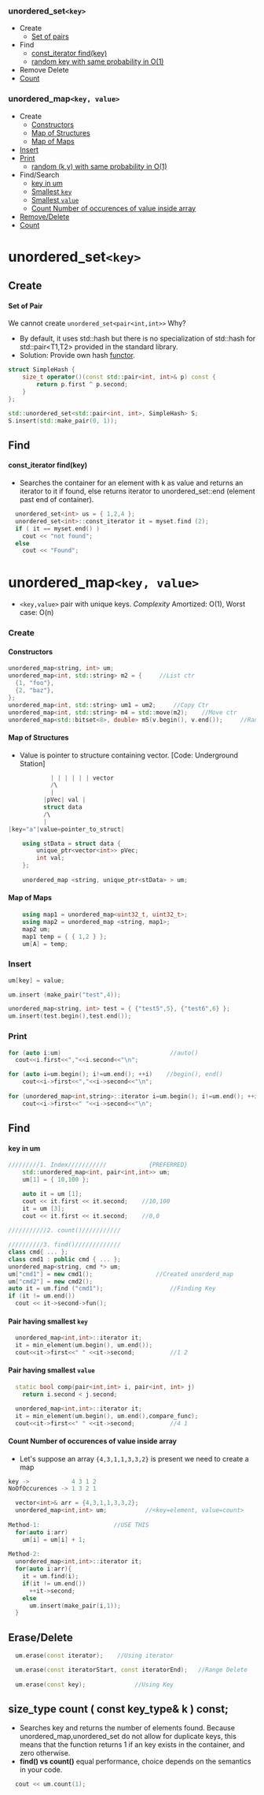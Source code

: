 ### unordered_set`<key>`
- Create
  - [Set of pairs](#sp)
- Find
  - [const_iterator find(key)](#find)
  - [random key with same probability in O(1)](/DS_Questions/Questions/Random/Implement_Class/RandomisedSet_Insert_Delete_GetRandom_in_O1.md)
- Remove Delete
- [Count](#count1)

### unordered_map`<key, value>`
- Create
  - [Constructors](#umctr)
  - [Map of Structures](#umstruct)
  - [Map of Maps](#mapmap)
- [Insert](#uminsert)
- [Print](#umprint)
  - [random (k,v) with same probability in O(1)](/DS_Questions/Questions/Random/Implement_Class/RandomisedSet_Insert_Delete_GetRandom_in_O1.md)
- Find/Search
  - [key in um](#keyum)
  - [Smallest `key`](#smllestk)
  - [Smallest `value`](#smallestv)
  - [Count Number of occurences of value inside array](#count)
- [Remove/Delete](#erase)
- [Count](#count1)



# unordered_set`<key>`
## Create
<a name=sp></a>
#### Set of Pair
We cannot create `unordered_set<pair<int,int>>` Why?
  - By default, it uses std::hash but there is no specialization of std::hash for std::pair<T1,T2> provided in the standard library.
  - Solution: Provide own hash [functor](/Languages/Programming_Languages/c++/Characteristics_of_OOPS/Polymorphism/Static_CompileTime/Operator_Overloading/Functor).
```cpp
struct SimpleHash {
    size_t operator()(const std::pair<int, int>& p) const {
        return p.first ^ p.second;
    }
};

std::unordered_set<std::pair<int, int>, SimpleHash> S;
S.insert(std::make_pair(0, 1));
```

## Find
<a name=find></a>
#### const_iterator find(key)
- Searches the container for an element with k as value and returns an iterator to it if found, else returns iterator to unordered_set::end (element past end of container).
```cpp
  unordered_set<int> us = { 1,2,4 };
  unordered_set<int>::const_iterator it = myset.find (2);
  if ( it == myset.end() )
    cout << "not found";
  else
    cout << "Found";
```


# unordered_map`<key, value>`
- `<key,value>` pair with unique keys. *Complexity* Amortized: O(1), Worst case: O(n)

### Create
<a name=umctr></a>
#### Constructors
```cpp
unordered_map<string, int> um;
unordered_map<int, std::string> m2 = {     //List ctr
  {1, "foo"},
  {2, "baz"}, 
}; 
unordered_map<int, std::string> um1 = um2;     //Copy Ctr
unordered_map<int, std::string> m4 = std::move(m2);    //Move ctr
unordered_map<std::bitset<8>, double> m5(v.begin(), v.end());     //Range ctr
```

<a name=umstruct></a>
#### Map of Structures
- Value is pointer to structure containing vector. [Code: Underground Station]
```cpp
            | | | | | | vector
            /\
            |
          |pVec| val |
          struct data
          /\
          |
|key="a"|value=pointer_to_struct|  

    using stData = struct data {
        unique_ptr<vector<int>> pVec;
        int val;
    };
    
    unordered_map <string, unique_ptr<stData> > um;    
```

<a name=mapmap></a>
#### Map of Maps
```cpp
    using map1 = unordered_map<uint32_t, uint32_t>;
    using map2 = unordered_map <string, map1>;
    map2 um;
    map1 temp = { { 1,2 } };
    um[A] = temp;    
```

<a name=uminsert></a>
### Insert
```cpp
um[key] = value;   

um.insert (make_pair("test",4));

unordered_map<string, int> test = { {"test5",5}, {"test6",6} };
um.insert(test.begin(),test.end());
```

<a name=umprint></a>
### Print
```cpp
for (auto i:um)                               //auto()
  cout<<i.first<<","<<i.second<<"\n";

for (auto i=um.begin(); i!=um.end(); ++i)    //begin(), end()
    cout<<i->first<<","<<i->second<<"\n";
    
for (unordered_map<int,string>::iterator i=um.begin(); i!=um.end(); ++i)          //iterator
    cout<<i->first<<" "<<i->second<<"\n";
```

## Find

<a name=keyum></a>
#### key in um
```cpp
/////////1. Index///////////            {PREFERRED}
    std::unordered_map<int, pair<int,int>> um;
    um[1] = { 10,100 };

    auto it = um [1];
    cout << it.first << it.second;    //10,100
    it = um [3];
    cout << it.first << it.second;    //0,0
    
///////////2. count()///////////

//////////3. find()/////////////
class cmd{ ... };
class cmd1 : public cmd { ... };
unordered_map<string, cmd *> um;
um["cmd1"] = new cmd1();                  //Created unorderd_map
um["cmd2"] = new cmd2();
auto it = um.find ("cmd1");                   //Finding Key
if (it != um.end())
  cout << it->second->fun();
```

<a name=smllestk></a>
#### Pair having smallest `key`
```cpp
  unordered_map<int,int>::iterator it;
  it = min_element(um.begin(), um.end());
  cout<<it->first<<" " <<it->second;          //1 2
```

<a name=smallestv></a>
#### Pair having smallest `value`
```cpp
  static bool comp(pair<int,int> i, pair<int, int> j)
    return i.second < j.second;

  unordered_map<int,int>::iterator it;
  it = min_element(um.begin(), um.end(),compare_func);
  cout<<it->first<<" " <<it->second;          //4 1
```

<a name=count></a>
#### Count Number of occurences of value inside array
- Let's suppose an array `{4,3,1,1,3,3,2}` is present we need to create a map
```c++
key ->            4 3 1 2
NoOfOccurences -> 1 3 2 1

  vector<int>& arr = {4,3,1,1,3,3,2};
  unordered_map<int,int> um;           //<key=element, value=count>
  
Method-1:                     //USE THIS
  for(auto i:arr)
    um[i] = um[i] + 1;
  
Method-2:  
  unordered_map<int,int>::iterator it;
  for(auto i:arr){
    it = um.find(i);
    if(it != um.end())
      ++it->second;
    else
      um.insert(make_pair(i,1));
  }
```

<a name=erase></a>
## Erase/Delete
```cpp
  um.erase(const iterator);    //Using iterator

  um.erase(const iteratorStart, const iteratorEnd);   //Range Delete
  
  um.erase(const key);              //Using Key
```

<a name=count1></a>
## size_type count ( const key_type& k ) const;
- Searches key and returns the number of elements found. Because unordered_map,unordered_set do not allow for duplicate keys, this means that the function returns 1 if an key  exists in the container, and zero otherwise.
- **find() vs count()**  equal performance, choice depends on the semantics in your code.
```cpp
  cout << um.count(1);
```
